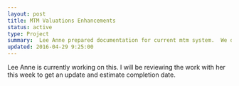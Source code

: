 ```yaml
---
layout: post
title: MTM Valuations Enhancements
status: active
type: Project
summary:  Lee Anne prepared documentation for current mtm system.  We discussed my goal to come up with a test plan.
updated: 2016-04-29 9:25:00
---
```


Lee Anne is currently working on this.  I will be reviewing the work with her this week to get an update and estimate completion date.